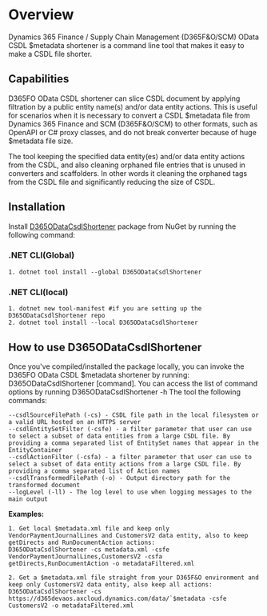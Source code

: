 # Overview 

Dynamics 365 Finance / Supply Chain Management (D365F&O/SCM) OData CSDL $metadata shortener is a command line tool that makes it easy to make a CSDL file shorter.
 

## Capabilities

D365FO OData CSDL shortener can slice CSDL document by applying filtration by a public entity name(s) and/or data entity actions.
This is useful for scenarios when it is necessary to convert a CSDL $metadata file from Dynamics 365 Finance and SCM (D365F&O/SCM) to other formats, such as OpenAPI or C# proxy classes, and do not break converter because of huge $metadata file size.

The tool keeping the specified data entity(es) and/or data entity actions from the CSDL, and also cleaning orphaned file entries that is unused in converters and scaffolders. In other words it cleaning the orphaned tags from the CSDL file and significantly reducing the size of CSDL.
 

## Installation 

Install [D365ODataCsdlShortener](https://www.nuget.org/packages/D365ODataCsdlShortener) package from NuGet by running the following command:  
 
### .NET CLI(Global)  
	1. dotnet tool install --global D365ODataCsdlShortener
 
### .NET CLI(local) 
	1. dotnet new tool-manifest #if you are setting up the D365ODataCsdlShortener repo 
	2. dotnet tool install --local D365ODataCsdlShortener
 

## How to use D365ODataCsdlShortener
Once you've compiled/installed the package locally, you can invoke the D365FO OData CSDL $metadata shortener by running: D365ODataCsdlShortener [command]. 
You can access the list of command options by running D365ODataCsdlShortener -h 
The tool the following commands: 
 
	--csdlSourceFilePath (-cs) - CSDL file path in the local filesystem or a valid URL hosted on an HTTPS server
	--csdlEntitySetFilter (-csfe) - a filter parameter that user can use to select a subset of data entities from a large CSDL file. By providing a comma separated list of EntitySet names that appear in the EntityContainer
	--csdlActionFilter (-csfa) - a filter parameter that user can use to select a subset of data entity actions from a large CSDL file. By providing a comma separated list of Action names
	--csdlTransformedFilePath (-o) - Output directory path for the transformed document
	--logLevel (-ll) - The log level to use when logging messages to the main output 

 **Examples:**  

	1. Get local $metadata.xml file and keep only VendorPaymentJournalLines and CustomersV2 data entity, also to keep getDirects and RunDocumentAction actions: 
	D365ODataCsdlShortener -cs metadata.xml -csfe VendorPaymentJournalLines,CustomersV2 -csfa getDirects,RunDocumentAction -o metadataFiltered.xml
    
    2. Get a $metadata.xml file straight from your D365F&O environment and keep only CustomersV2 data entity, also keep all actions: 
	D365ODataCsdlShortener -cs https://d365devaos.axcloud.dynamics.com/data/`$metadata -csfe CustomersV2 -o metadataFiltered.xml

